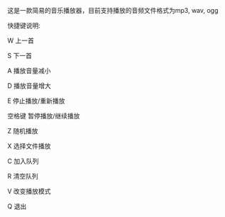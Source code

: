 这是一款简易的音乐播放器，目前支持播放的音频文件格式为mp3, wav, ogg



快捷键说明:

W  上一首

S  下一首

A  播放音量减小

D  播放音量增大

E  停止播放/重新播放

空格键  暂停播放/继续播放

Z  随机播放

X  选择文件播放

C  加入队列

R  清空队列

V  改变播放模式

Q  退出

